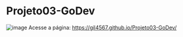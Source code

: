 # Projeto03-GoDev

![image](https://user-images.githubusercontent.com/88466608/170705411-8ff59f62-f0f3-44fe-ba14-d7ea6dde4b67.png)
Acesse a página: https://gil4567.github.io/Projeto03-GoDev/
